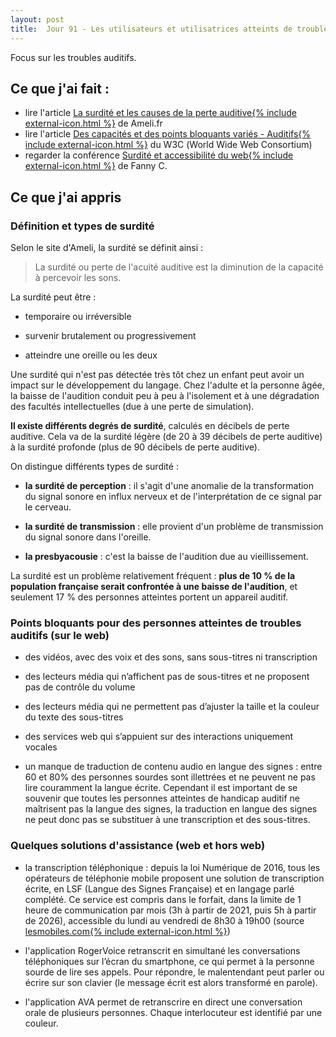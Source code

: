 ```yaml
---
layout: post
title:  Jour 91 - Les utilisateurs et utilisatrices atteints de troubles auditifs
---
```


Focus sur les troubles auditifs.

## Ce que j'ai fait :
- lire l'article <a href="https://www.ameli.fr/assure/sante/themes/perte-acuite-auditive/definition-causes">La surdité et les causes de la perte auditive{% include external-icon.html %}</a> de Ameli.fr
- lire l'article <a href="https://www.w3.org/WAI/people-use-web/abilities-barriers/fr#auditory">Des capacités et des points bloquants variés - Auditifs{% include external-icon.html %}</a> du W3C (<span lang="en">World Wide Web Consortium</span>)
- regarder la conférence <a href="https://www.paris-web.fr/2017/conferences/surdite-et-accessibilite-du-web.php">Surdité et accessibilité du web{% include external-icon.html %}</a> de Fanny C.

## Ce que j'ai appris
### Définition et types de surdité
Selon le site d'Ameli, la surdité se définit ainsi :

> La surdité ou perte de l'acuité auditive est la diminution de la capacité à percevoir les sons.

La surdité peut être :
- temporaire ou irréversible

- survenir brutalement ou progressivement

- atteindre une oreille ou les deux

Une surdité qui n'est pas détectée très tôt chez un enfant peut avoir un impact sur le développement du langage. Chez l'adulte et la personne âgée, la baisse de l'audition conduit peu à peu à l'isolement et à une dégradation des facultés intellectuelles (due à une perte de simulation).

**Il existe différents degrés de surdité**, calculés en décibels de perte auditive. Cela va de la surdité légère (de 20 à 39 décibels de perte auditive) à la surdité profonde (plus de 90 décibels de perte auditive).

On distingue différents types de surdité :
- **la surdité de perception** : il s'agit d'une anomalie de la transformation du signal sonore en influx nerveux et de l'interprétation de ce signal par le cerveau.

- **la surdité de transmission** : elle provient d'un problème de transmission du signal sonore dans l'oreille.

- **la presbyacousie** : c'est la baisse de l'audition due au vieillissement.

La surdité est un problème relativement fréquent : **plus de 10 % de la population française serait confrontée à une baisse de l'audition**, et seulement 17 % des personnes atteintes portent un appareil auditif.

### Points bloquants pour des personnes atteintes de troubles auditifs (sur le web)
- des vidéos, avec des voix et des sons, sans sous-titres ni transcription

- des lecteurs média qui n’affichent pas de sous-titres et ne proposent pas de contrôle du volume

- des lecteurs média qui ne permettent pas d’ajuster la taille et la couleur du texte des sous-titres

- des services web qui s’appuient sur des interactions uniquement vocales

- un manque de traduction de contenu audio en langue des signes : entre 60 et 80% des personnes sourdes sont illettrées et ne peuvent ne pas lire couramment la langue écrite. Cependant il est important de se souvenir que toutes les personnes atteintes de handicap auditif ne maîtrisent pas la langue des signes, la traduction en langue des signes ne peut donc pas se substituer à une transcription et des sous-titres.

### Quelques solutions d'assistance (web et hors web)
- la transcription téléphonique : depuis la loi Numérique de 2016, tous les opérateurs de téléphonie mobile proposent une solution de transcription écrite, en LSF (Langue des Signes Française) et en langage parlé complété. Ce service est compris dans le forfait, dans la limite de 1 heure de communication par mois (3h à partir de 2021, puis 5h à partir de 2026), accessible du lundi au vendredi de 8h30 à 19h00 (source <a href="https://www.lesmobiles.com/actualite/25855-le-telephone-desormais-accessible-aux-personnes-sourdes-et-malentendantes.html">lesmobiles.com{% include external-icon.html %}</a>)

- l'application RogerVoice retranscrit en simultané les conversations téléphoniques sur l’écran du smartphone, ce qui permet à la personne sourde de lire ses appels. Pour répondre, le malentendant peut parler ou écrire sur son clavier (le message écrit est alors transformé en parole).

- l'application AVA permet de retranscrire en direct une conversation orale de plusieurs personnes. Chaque interlocuteur est identifié par une couleur.